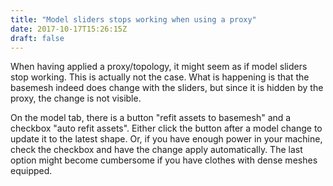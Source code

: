 ```yaml
---
title: "Model sliders stops working when using a proxy"
date: 2017-10-17T15:26:15Z
draft: false
---
```


When having applied a proxy/topology, it might seem as if model sliders stop working. This is actually not the case. What is happening is that
the basemesh indeed does change with the sliders, but since it is hidden by the proxy, the change is not visible. 

On the model tab, there is a button "refit assets to basemesh" and a checkbox "auto refit assets". Either click the button after a model change
to update it to the latest shape. Or, if you have enough power in your machine, check the checkbox and have the change apply automatically. The last
option might become cumbersome if you have clothes with dense meshes equipped.
